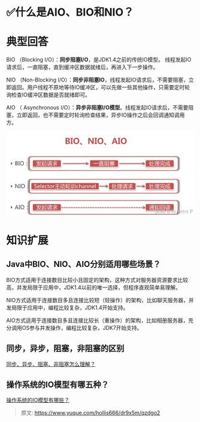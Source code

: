 # ✅什么是AIO、BIO和NIO？


# 典型回答

BIO （Blocking I/O）：**同步阻塞I/O**，是JDK1.4之前的传统IO模型。 线程发起IO请求后，一直阻塞，直到缓冲区数据就绪后，再进入下一步操作。

NIO （Non-Blocking I/O）：**同步非阻塞IO**，线程发起IO请求后，不需要阻塞，立即返回。用户线程不原地等待IO缓冲区，可以先做一些其他操作，只需要定时轮询检查IO缓冲区数据是否就绪即可。

AIO （ Asynchronous I/O）：**异步非阻塞I/O模型**。线程发起IO请求后，不需要阻塞，立即返回，也不需要定时轮询检查结果，异步IO操作之后会回调通知调用方。

![1705133708567-49955e01-446a-4fef-b441-4356180eac5c.png](./img/zVx7WAZDaFMSy1A4/1705133708567-49955e01-446a-4fef-b441-4356180eac5c-115942.png)


# 知识扩展

## Java中BIO、NIO、AIO分别适用哪些场景？
BIO方式适用于连接数目比较小且固定的架构，这种方式对服务器资源要求比较高，并发局限于应用中，JDK1.4以前的唯一选择，但程序直观简单易理解。

NIO方式适用于连接数目多且连接比较短（轻操作）的架构，比如聊天服务器，并发局限于应用中，编程比较复杂，JDK1.4开始支持。

AIO方式适用于连接数目多且连接比较长（重操作）的架构，比如相册服务器，充分调用OS参与并发操作，编程比较复杂，JDK7开始支持。

## 同步，异步，阻塞，非阻塞的区别
[同步、异步、阻塞、非阻塞怎么理解？](https://www.yuque.com/hollis666/dr9x5m/bhoto944106qfong)


## 操作系统的IO模型有哪五种？

[操作系统的IO模型有哪些？](https://www.yuque.com/hollis666/dr9x5m/rilxns8rh8gdxs78?view=doc_embed)


> 原文: <https://www.yuque.com/hollis666/dr9x5m/qzdgo2>